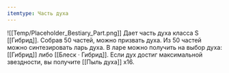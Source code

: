 ```yaml
---
itemtype: Часть духа
---
```

![[Temp/Placeholder_Bestiary_Part.png]]
Дает часть духа класса S [[Гибрид]]. Собрав 50 частей, можно призвать духа. Из 50 частей можно синтезировать ларь духа. В ларе можно получить на выбор духа: [[Гибрид]] либо [[Блеск · Гибрид]]. Если дух достиг максимальной звездности, вы получите [[Пыль духа]] х16.
